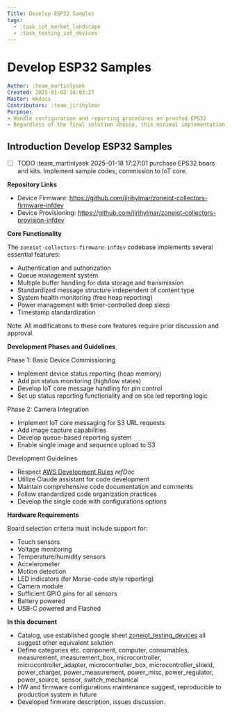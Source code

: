 ```yaml
---
Title: Develop ESP32 Samples
tags:
  - :task_iot_market_landscape
  - :task_testing_iot_devices
---
```


# Develop ESP32 Samples

```yaml
Author: :team_martinlysek
Created: 2025-01-02 16:03:27
Master: mkdocs
Contributors: :team_jirihylmar
Purpose:
- Handle configuration and reporting procedures on proofed EPS32
- Regardless of the final solution choice, this minimal implementation are vital to guiding development process
```

## Introduction Develop ESP32 Samples

- [ ] TODO :team_martinlysek 2025-01-18 17:27:01 purchase EPS32 boars and kits. Implement sample codes, commission to IoT core.

**Repository Links**

- Device Firmware: https://github.com/jirihylmar/zoneiot-collectors-firmware-infdev
- Device Provisioning: https://github.com/jirihylmar/zoneiot-collectors-provision-infdev

**Core Functionality**

The `zoneiot-collectors-firmware-infdev` codebase implements several essential features:

- Authentication and authorization
- Queue management system
- Multiple buffer handling for data storage and transmission
- Standardized message structure independent of content type
- System health monitoring (free heap reporting)
- Power management with timer-controlled deep sleep
- Timestamp standardization

Note: All modifications to these core features require prior discussion and approval.

**Development Phases and Guidelines**

Phase 1: Basic Device Commissioning

- Implement device status reporting (heap memory)
- Add pin status monitoring (high/low states)
- Develop IoT core message handling for pin control
- Set up status reporting functionality and on site led reporting logic

Phase 2: Camera Integration

- Implement IoT core messaging for S3 URL requests
- Add image capture capabilities
- Develop queue-based reporting system
- Enable single image and sequence upload to S3

Development Guidelines

- Respect [AWS Development Rules](/governance/zoneiot_accounts#aws-development-rules) *refDoc*
- Utilize Claude assistant for code development
- Maintain comprehensive code documentation and comments
- Follow standardized code organization practices
- Develop the single code with configurations options

**Hardware Requirements**

Board selection criteria must include support for:

- Touch sensors
- Voltage monitoring
- Temperature/humidity sensors
- Accelerometer
- Motion detection
- LED indicators (for Morse-code style reporting)
- Camera module
- Sufficient GPIO pins for all sensors
- Battery powered
- USB-C powered and Flashed

**In this document**

- Catalog, use established google sheet <a href='https://docs.google.com/spreadsheets/d/1Hn19guhoR5S8pZB3V2UVz7GHC-NsXhqI01vAcQzjKPE/edit?gid=0#gid=0' target='_blank'>zoneiot_testing_devices</a> all suggest other equivalent solution
- Define categories etc. component, computer, consumables, measurement, measurement_box, microcontroller, microcontroller_adapter, microcontroller_box, microcontroller_shield, power_charger, power_measurement, power_misc, power_regulator, power_source, sensor, switch_mechanical
- HW and firmware configurations maintenance suggest, reproducible to production system in future
- Developed firmware description, issues discussion.

